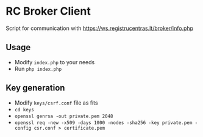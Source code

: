# RC Broker Client
Script for communication with https://ws.registrucentras.lt/broker/info.php

## Usage
- Modify `index.php` to your needs
- Run `php index.php`

## Key generation
- Modify `keys/csrf.conf` file as fits
- `cd keys`
- `openssl genrsa -out private.pem 2048`
- `openssl req -new -x509 -days 1000 -nodes -sha256 -key private.pem -config csr.conf > certificate.pem`
